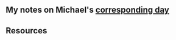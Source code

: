 ## My notes on Michael's [corresponding day](https://www.90daysofdevops.com/2022/day22/)


## Resources

